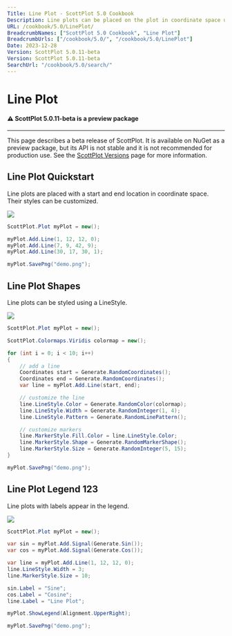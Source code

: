 ```yaml
---
Title: Line Plot - ScottPlot 5.0 Cookbook
Description: Line plots can be placed on the plot in coordinate space using a Start, End, and an optional LineStyle.
URL: /cookbook/5.0/LinePlot/
BreadcrumbNames: ["ScottPlot 5.0 Cookbook", "Line Plot"]
BreadcrumbUrls: ["/cookbook/5.0/", "/cookbook/5.0/LinePlot"]
Date: 2023-12-28
Version: ScottPlot 5.0.11-beta
Version: ScottPlot 5.0.11-beta
SearchUrl: "/cookbook/5.0/search/"
---
```


# Line Plot



<div class='alert alert-warning' role='alert'><h4 class='alert-heading py-0 my-0'>⚠️ ScottPlot 5.0.11-beta is a preview package</h4><hr /><p class='mb-0'><span class='fw-semibold'>This page describes a beta release of ScottPlot.</span> It is available on NuGet as a preview package, but its API is not stable and it is not recommended for production use. See the <a href='https://scottplot.net/versions/'>ScottPlot Versions</a> page for more information. </p></div>



## Line Plot Quickstart

Line plots are placed with a start and end location in coordinate space. Their styles can be customized.

[![](/cookbook/5.0/images/LineQuickStart.png)](/cookbook/5.0/images/LineQuickStart.png)

```cs
ScottPlot.Plot myPlot = new();

myPlot.Add.Line(1, 12, 12, 0);
myPlot.Add.Line(7, 9, 42, 9);
myPlot.Add.Line(30, 17, 30, 1);

myPlot.SavePng("demo.png");

```


## Line Plot Shapes

Line plots can be styled using a LineStyle.

[![](/cookbook/5.0/images/LinePlotStyles.png)](/cookbook/5.0/images/LinePlotStyles.png)

```cs
ScottPlot.Plot myPlot = new();

ScottPlot.Colormaps.Viridis colormap = new();

for (int i = 0; i < 10; i++)
{
    // add a line
    Coordinates start = Generate.RandomCoordinates();
    Coordinates end = Generate.RandomCoordinates();
    var line = myPlot.Add.Line(start, end);

    // customize the line
    line.LineStyle.Color = Generate.RandomColor(colormap);
    line.LineStyle.Width = Generate.RandomInteger(1, 4);
    line.LineStyle.Pattern = Generate.RandomLinePattern();

    // customize markers
    line.MarkerStyle.Fill.Color = line.LineStyle.Color;
    line.MarkerStyle.Shape = Generate.RandomMarkerShape();
    line.MarkerStyle.Size = Generate.RandomInteger(5, 15);
}

myPlot.SavePng("demo.png");

```


## Line Plot Legend 123

Line plots with labels appear in the legend.

[![](/cookbook/5.0/images/LinePlotLegendQWER.png)](/cookbook/5.0/images/LinePlotLegendQWER.png)

```cs
ScottPlot.Plot myPlot = new();

var sin = myPlot.Add.Signal(Generate.Sin());
var cos = myPlot.Add.Signal(Generate.Cos());

var line = myPlot.Add.Line(1, 12, 12, 0);
line.LineStyle.Width = 3;
line.MarkerStyle.Size = 10;

sin.Label = "Sine";
cos.Label = "Cosine";
line.Label = "Line Plot";

myPlot.ShowLegend(Alignment.UpperRight);

myPlot.SavePng("demo.png");

```

